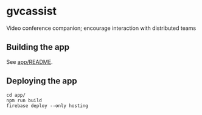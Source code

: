# gvcassist
Video conference companion; encourage interaction with distributed teams

## Building the app

See [app/README](app/README.md).

## Deploying the app

```
cd app/
npm run build
firebase deploy --only hosting
```
